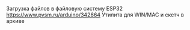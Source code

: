 Загрузка файлов в файловую систему ESP32
https://www.pvsm.ru/arduino/342664
Утилита для WIN/MAC и скетч в архиве 

